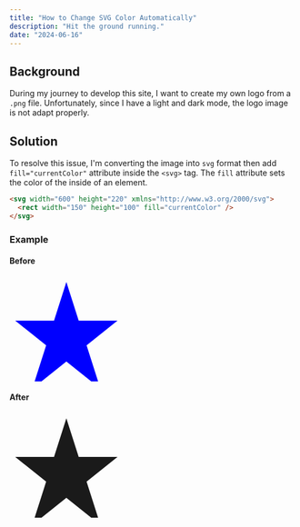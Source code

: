 ```yaml
---
title: "How to Change SVG Color Automatically"
description: "Hit the ground running."
date: "2024-06-16"
---
```


## Background
During my journey to develop this site, I want to create my own logo from a `.png` file.
Unfortunately, since I have a light and dark mode, the logo image is not adapt properly.

## Solution
To resolve this issue, I'm converting the image into `svg` format then add `fill="currentColor"` attribute inside the `<svg>` tag.
The `fill` attribute sets the color of the inside of an element.

```html
<svg width="600" height="220" xmlns="http://www.w3.org/2000/svg">
  <rect width="150" height="100" fill="currentColor" />
</svg>
```

### Example
#### Before

<svg width="600" height="220" xmlns="http://www.w3.org/2000/svg">
  <polygon points="100,10 40,198 190,78 10,78 160,198" fill="blue" fill-rule="nonzero" />
</svg>

#### After

<svg width="600" height="220" xmlns="http://www.w3.org/2000/svg">
  <polygon points="100,10 40,198 190,78 10,78 160,198" fill="currentColor" fill-rule="nonzero" />
</svg>